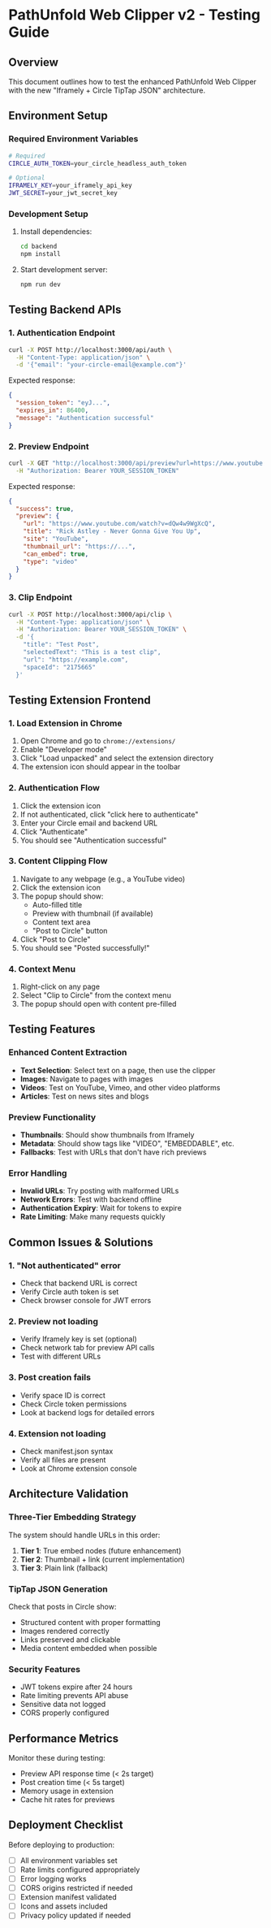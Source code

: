 # PathUnfold Web Clipper v2 - Testing Guide

## Overview
This document outlines how to test the enhanced PathUnfold Web Clipper with the new "Iframely + Circle TipTap JSON" architecture.

## Environment Setup

### Required Environment Variables
```bash
# Required
CIRCLE_AUTH_TOKEN=your_circle_headless_auth_token

# Optional
IFRAMELY_KEY=your_iframely_api_key
JWT_SECRET=your_jwt_secret_key
```

### Development Setup
1. Install dependencies:
   ```bash
   cd backend
   npm install
   ```

2. Start development server:
   ```bash
   npm run dev
   ```

## Testing Backend APIs

### 1. Authentication Endpoint
```bash
curl -X POST http://localhost:3000/api/auth \
  -H "Content-Type: application/json" \
  -d '{"email": "your-circle-email@example.com"}'
```

Expected response:
```json
{
  "session_token": "eyJ...",
  "expires_in": 86400,
  "message": "Authentication successful"
}
```

### 2. Preview Endpoint
```bash
curl -X GET "http://localhost:3000/api/preview?url=https://www.youtube.com/watch?v=dQw4w9WgXcQ" \
  -H "Authorization: Bearer YOUR_SESSION_TOKEN"
```

Expected response:
```json
{
  "success": true,
  "preview": {
    "url": "https://www.youtube.com/watch?v=dQw4w9WgXcQ",
    "title": "Rick Astley - Never Gonna Give You Up",
    "site": "YouTube",
    "thumbnail_url": "https://...",
    "can_embed": true,
    "type": "video"
  }
}
```

### 3. Clip Endpoint
```bash
curl -X POST http://localhost:3000/api/clip \
  -H "Content-Type: application/json" \
  -H "Authorization: Bearer YOUR_SESSION_TOKEN" \
  -d '{
    "title": "Test Post",
    "selectedText": "This is a test clip",
    "url": "https://example.com",
    "spaceId": "2175665"
  }'
```

## Testing Extension Frontend

### 1. Load Extension in Chrome
1. Open Chrome and go to `chrome://extensions/`
2. Enable "Developer mode"
3. Click "Load unpacked" and select the extension directory
4. The extension icon should appear in the toolbar

### 2. Authentication Flow
1. Click the extension icon
2. If not authenticated, click "click here to authenticate"
3. Enter your Circle email and backend URL
4. Click "Authenticate"
5. You should see "Authentication successful"

### 3. Content Clipping Flow
1. Navigate to any webpage (e.g., a YouTube video)
2. Click the extension icon
3. The popup should show:
   - Auto-filled title
   - Preview with thumbnail (if available)
   - Content text area
   - "Post to Circle" button
4. Click "Post to Circle"
5. You should see "Posted successfully!"

### 4. Context Menu
1. Right-click on any page
2. Select "Clip to Circle" from the context menu
3. The popup should open with content pre-filled

## Testing Features

### Enhanced Content Extraction
- **Text Selection**: Select text on a page, then use the clipper
- **Images**: Navigate to pages with images
- **Videos**: Test on YouTube, Vimeo, and other video platforms
- **Articles**: Test on news sites and blogs

### Preview Functionality  
- **Thumbnails**: Should show thumbnails from Iframely
- **Metadata**: Should show tags like "VIDEO", "EMBEDDABLE", etc.
- **Fallbacks**: Test with URLs that don't have rich previews

### Error Handling
- **Invalid URLs**: Try posting with malformed URLs
- **Network Errors**: Test with backend offline
- **Authentication Expiry**: Wait for tokens to expire
- **Rate Limiting**: Make many requests quickly

## Common Issues & Solutions

### 1. "Not authenticated" error
- Check that backend URL is correct
- Verify Circle auth token is set
- Check browser console for JWT errors

### 2. Preview not loading
- Verify Iframely key is set (optional)
- Check network tab for preview API calls
- Test with different URLs

### 3. Post creation fails
- Verify space ID is correct
- Check Circle token permissions
- Look at backend logs for detailed errors

### 4. Extension not loading
- Check manifest.json syntax
- Verify all files are present
- Look at Chrome extension console

## Architecture Validation

### Three-Tier Embedding Strategy
The system should handle URLs in this order:
1. **Tier 1**: True embed nodes (future enhancement)
2. **Tier 2**: Thumbnail + link (current implementation)
3. **Tier 3**: Plain link (fallback)

### TipTap JSON Generation
Check that posts in Circle show:
- Structured content with proper formatting
- Images rendered correctly
- Links preserved and clickable
- Media content embedded when possible

### Security Features
- JWT tokens expire after 24 hours
- Rate limiting prevents API abuse
- Sensitive data not logged
- CORS properly configured

## Performance Metrics

Monitor these during testing:
- Preview API response time (< 2s target)
- Post creation time (< 5s target)
- Memory usage in extension
- Cache hit rates for previews

## Deployment Checklist

Before deploying to production:
- [ ] All environment variables set
- [ ] Rate limits configured appropriately
- [ ] Error logging works
- [ ] CORS origins restricted if needed
- [ ] Extension manifest validated
- [ ] Icons and assets included
- [ ] Privacy policy updated if needed